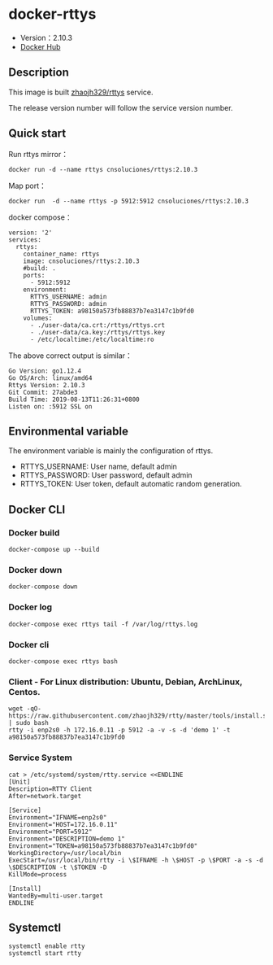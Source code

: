 # docker-rttys

- Version：2.10.3
- [Docker Hub](https://hub.docker.com/r/ztj1993/rttys)

## Description

This image is built [zhaojh329/rttys](https://github.com/zhaojh329/rttys) service.

The release version number will follow the service version number.

## Quick start

Run rttys mirror：
```
docker run -d --name rttys cnsoluciones/rttys:2.10.3
```

Map port：
```
docker run  -d --name rttys -p 5912:5912 cnsoluciones/rttys:2.10.3
```

docker compose：
```
version: '2'
services:
  rttys:
    container_name: rttys
    image: cnsoluciones/rttys:2.10.3
    #build: .
    ports:
      - 5912:5912
    environment:
      RTTYS_USERNAME: admin
      RTTYS_PASSWORD: admin
      RTTYS_TOKEN: a98150a573fb88837b7ea3147c1b9fd0
    volumes:
      - ./user-data/ca.crt:/rttys/rttys.crt
      - ./user-data/ca.key:/rttys/rttys.key
      - /etc/localtime:/etc/localtime:ro
```

The above correct output is similar：
```
Go Version: go1.12.4
Go OS/Arch: linux/amd64
Rttys Version: 2.10.3
Git Commit: 27abde3
Build Time: 2019-08-13T11:26:31+0800 
Listen on: :5912 SSL on
```

## Environmental variable

The environment variable is mainly the configuration of rttys.

- RTTYS_USERNAME: User name, default admin
- RTTYS_PASSWORD: User password, default admin
- RTTYS_TOKEN: User token, default automatic random generation.

## Docker CLI

### Docker build
```
docker-compose up --build
```

### Docker down
``` 
docker-compose down
```

### Docker log
```
docker-compose exec rttys tail -f /var/log/rttys.log 
```

### Docker cli
```
docker-compose exec rttys bash
```

### Client - For Linux distribution: Ubuntu, Debian, ArchLinux, Centos.
```
wget -qO- https://raw.githubusercontent.com/zhaojh329/rtty/master/tools/install.sh | sudo bash
rtty -i enp2s0 -h 172.16.0.11 -p 5912 -a -v -s -d 'demo 1' -t a98150a573fb88837b7ea3147c1b9fd0
```

### Service System
```
cat > /etc/systemd/system/rtty.service <<ENDLINE
[Unit]
Description=RTTY Client
After=network.target

[Service]
Environment="IFNAME=enp2s0"
Environment="HOST=172.16.0.11"
Environment="PORT=5912"
Environment="DESCRIPTION=demo 1"
Environment="TOKEN=a98150a573fb88837b7ea3147c1b9fd0"
WorkingDirectory=/usr/local/bin
ExecStart=/usr/local/bin/rtty -i \$IFNAME -h \$HOST -p \$PORT -a -s -d \$DESCRIPTION -t \$TOKEN -D
KillMode=process

[Install]
WantedBy=multi-user.target
ENDLINE
```

## Systemctl

```
systemctl enable rtty
systemctl start rtty
```
